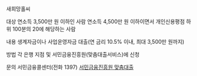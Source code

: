 새희망홀씨

대상 
연소득 3,500만 원 이하인 사람
연소득 4,500만 원 이하이면서 개인신용평점 하위 100분의 20에 해당하는 사람

내용
생계자금이나 사업운영자금 대출(연 금리 10.5% 이내, 최대 3,500만 원까지)

방법
각 은행 지점 및 서민금융진흥원(맞춤대출서비스)에 신청

문의 
서민금융콜센터(전화 1397)
[서민금융진흥원 맞춤대출](https://loan.kinfa.or.kr)
